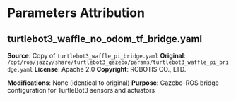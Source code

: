 # Parameters Attribution

## turtlebot3_waffle_no_odom_tf_bridge.yaml

**Source**: Copy of `turtlebot3_waffle_pi_bridge.yaml`
**Original**: `/opt/ros/jazzy/share/turtlebot3_gazebo/params/turtlebot3_waffle_pi_bridge.yaml`
**License**: Apache 2.0
**Copyright**: ROBOTIS CO., LTD.

**Modifications**: None (identical to original)
**Purpose**: Gazebo-ROS bridge configuration for TurtleBot3 sensors and actuators
